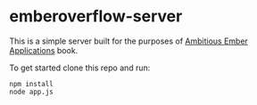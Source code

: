 emberoverflow-server
====================

This is a simple server built for the purposes of [Ambitious Ember Applications](https://leanpub.com/emberjs_applications/) book. 

To get started clone this repo and run:

```
npm install
node app.js
```
